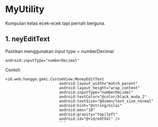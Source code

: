 # MyUtility
Kumpulan kelas ecek-ecek tapi pernah berguna.

## 1. neyEditText

Pastikan menggunakan input type = numberDecimal
```
android:inputType="numberDecimal"
```
Contoh
```
<id.web.hangga.gemi.CustomView.MoneyEditText
                        android:layout_width="match_parent"
                        android:layout_height="wrap_content"
                        android:inputType="numberDecimal"
                        android:textColor="@color/black_muda_2"
                        android:textSize="@dimen/text_size_normal"
                        android:hint="@string/nilai"
                        android:ems="10"
                        android:gravity="top|left"
                        android:id="@+id/edtVal" />
                        ```
